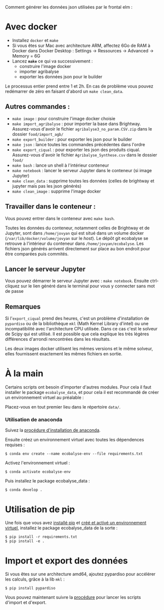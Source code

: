 Comment générer les données json utilisées par le frontal elm :

# Avec docker

* Installez `docker` et `make`
* Si vous êtes sur Mac avec architecture ARM, affectez 6Go de RAM à Docker dans Docker Desktop : Settings → Ressources → Advanced → Memory = 6G
* Lancez **`make`** ce qui va successivement :
    * construire l'image docker
    * importer agribalyse
    * exporter les données json pour le builder

Le processus entier prend entre 1 et 2h.
En cas de problème vous pouvez redémarrer de zéro en faisant d'abord un `make clean_data`.

## Autres commandes :

* `make image` : pour construire l'image docker choisie
* `make import_agribalyse` : pour importer la base dans Brightway. Assurez-vous d'avoir le fichier `agribalyse3_no_param.CSV.zip` dans le dossier `food/import_agb/`
* `make export_builder` : pour exporter les json pour le builder
* `make json` : lance toutes les commandes précédentes dans l'ordre
* `make export_ciqual` : pour exporter les json des produits ciqual. Assurez-vous d'avoir le fichier `Agribalyse_Synthese.csv` dans le dossier `food/`
* `make bash` : lance un shell à l'intérieur conteneur
* `make notebook` : lancer le serveur Jupyter dans le conteneur (si image Jupyter)
* `make clean_data` : supprime toutes les données (celles de brightway et
  jupyter mais pas les json générés)
* `make clean_image` : supprime l'image docker

## Travailler dans le conteneur :

Vous pouvez entrer dans le conteneur avec `make bash`.

Toutes les données du conteneur, notamment celles de Brightway et de Jupyter,
sont dans `/home/jovyan` qui est situé dans un volume docker
(`/var/lib/docker/volume/jovyan` sur le *host*).  Le dépôt git ecobalyse se
retrouve à l'intérieur du conteneur dans `/home/jovyan/ecobalyse`.  Les
fichiers json générés arrivent directement sur place au bon endroit pour être
comparées puis commités.

## Lancer le serveur Jupyter

Vous pouvez démarrer le serveur Jupyter avec : `make notebook`. Ensuite
ctrl-cliquez sur le lien généré dans le terminal pour vous y connecter sans mot
de passe

## Remarques

Si l'`export_ciqual` prend des heures, c'est un problème d'installation de
`pypardiso` ou de la bibliothèque `mkl` (Math Kernel Library d'intel) ou une
incompatibilité avec l'architecture CPU utilisée. Dans ce cas c'est le solveur
de Scipy qui est utilisé. Il est possible que cela explique les très légères
différences d'arrondi rencontrées dans les résultats.

Les deux images docker utilisent les mêmes versions et le même solveur, elles fournissent exactement les mêmes fichiers en sortie.


# À la main

Certains scripts ont besoin d'importer d'autres modules. Pour cela il faut
installer le package `ecobalyse_data`, et pour cela il est recommandé de créer un
environnement virtuel au préalable :

Placez-vous en tout premier lieu dans le répertoire `data/`.

### Utilisation de anaconda

Suivez la [procédure d'installation de anaconda](https://docs.conda.io/projects/conda/en/latest/user-guide/install/index.html).

Ensuite créez un environnement virtuel avec toutes les dépendences requises :

    $ conda env create --name ecobalyse-env --file requirements.txt

Activez l'environnement virtuel :

    $ conda activate ecobalyse-env

Puis installez le package ecobalyse_data :

    $ conda develop .

# Utilisation de pip

Une fois que vous avez [installé
pip](https://pip.pypa.io/en/stable/installation/) et [créé et activé un
environnement
virtuel](https://packaging.python.org/en/latest/tutorials/installing-packages/#creating-and-using-virtual-environments),
installez le package ecobalyse_data de la sorte :

    $ pip install -r requirements.txt
    $ pip install -e .

# Import et export des données

Si vous êtes sur une architecture amd64, ajoutez pypardiso pour accélérer les calculs, grâce à la lib `mkl` :

    $ pip install pypardiso

Vous pouvez maintenant suivre la [procédure](food/README.md) pour lancer les scripts d'import et d'export.

